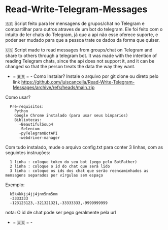 # Read-Write-Telegram-Messages

🇧🇷
Script feito para ler mensagens de grupos/chat no Telegram e compartilhar para outros atraves de um bot do telegram.
Ele foi feito com o intuito de ler chats do Telegram, já que a api não esse oferece suporte, e poder ser mudado para que a pessoa trate os dados da forma que quiser.

🇺🇸
Script made to read messages from groups/chat on Telegram and share to others through a telegram bot.
It was made with the intention of reading Telegram chats, since the api does not support it, and it can be changed so that the person treats the data the way they want.



- = 🇧🇷 = -
      Como Instalar?
Instale o arquivo por git clone ou direto pelo link https://github.com/luiscancella/Read-Write-Telegram-Messages/archive/refs/heads/main.zip


Como usar?

      Pré-requisitos:
        Python
        Google Chrome instalado (para usar seus binparios)
        Bibliotecas:
          -BeautifulSoup4
          -Selenium
          -pyTelegramBotAPI
          -webdriver-manager

Com tudo instalado, mude o arquivo config.txt para conter 3 linhas, com as seguintes instruções:

      1 linha : coloque token do seu bot (pego pelo BotFather)
      2 linha : coloque o id do chat que será lido
      3 linha : coloque os ids dos chat que serão reencaminhados as mensagens separados por vírgulas sem espaço

Exemplo:

      k5k4kkjj4jj4jnm5nm5nm
      -3333333
      -123123123,-321321321,-33333333,-9999999999


nota: O id de chat pode ser pego geralmente pela url

- = 🇺🇸 = -

